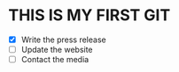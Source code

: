 # **THIS IS MY FIRST GIT**

- [x] Write the press release
- [ ] Update the website
- [ ] Contact the media
